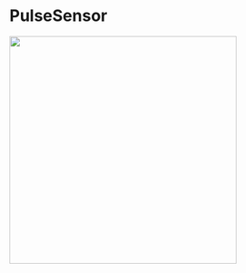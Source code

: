 # PulseSensor

<img width="400" src="https://github.com/lentzlive/PulseSensor/blob/master/PulseSensor/images/Pulse%20Sensor_bb.png" />
